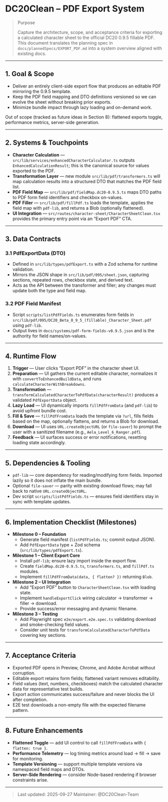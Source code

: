 # DC20Clean – PDF Export System

> Purpose
>
> Capture the architecture, scope, and acceptance criteria for exporting a calculated character sheet to the official DC20 0.9.5 fillable PDF. This document translates the planning spec in `docs/plannedSpecs/EXPORT_PDF.md` into a system overview aligned with existing docs.

---

## 1. Goal & Scope

- Deliver an entirely client-side export flow that produces an editable PDF mirroring the 0.9.5 template.
- Keep the PDF field mapping and DTO definitions versioned so we can evolve the sheet without breaking prior exports.
- Minimize bundle impact through lazy loading and on-demand work.

Out of scope (tracked as future ideas in Section 8): flattened exports toggle, performance metrics, server-side generation.

---

## 2. Systems & Touchpoints

- **Character Calculation** — `src/lib/services/enhancedCharacterCalculator.ts` outputs `EnhancedCalculationResult`; this is the canonical source for values exported to the PDF.
- **Transformation Layer** — new module `src/lib/pdf/transformers.ts` will map calculation results into a structured DTO that matches the PDF field list.
- **PDF Field Map** — `src/lib/pdf/fieldMap.dc20-0.9.5.ts` maps DTO paths to PDF form field identifiers and checkbox on-values.
- **PDF Filler** — `src/lib/pdf/fillPdf.ts` loads the template, applies the field map with `pdf-lib`, and returns a Blob (optionally flattened).
- **UI Integration** — `src/routes/character-sheet/CharacterSheetClean.tsx` provides the primary entry point via an “Export PDF” CTA.

---

## 3. Data Contracts

### 3.1 PdfExportData (DTO)

- Defined in `src/lib/types/pdfExport.ts` with a Zod schema for runtime validation.
- Mirrors the JSON shape in `src/lib/pdf/095/sheet.json`, capturing sections, repeated rows, checkbox state, and derived text.
- Acts as the API between the transformer and filler; any changes must update both the type and field map.

### 3.2 PDF Field Manifest

- Script `scripts/listPdfFields.ts` enumerates form fields in `src/lib/pdf/095/DC20_Beta_0_9_5_(fillable)_Character_Sheet.pdf` using `pdf-lib`.
- Output lives in `docs/systems/pdf-form-fields-v0.9.5.json` and is the authority for field names/on-values.

---

## 4. Runtime Flow

1. **Trigger** — User clicks “Export PDF” in the character sheet UI.
2. **Preparation** — UI gathers the current editable character, normalizes it with `convertToEnhancedBuildData`, and runs `calculateCharacterWithBreakdowns`.
3. **Transformation** — `transformCalculatedCharacterToPdfData(characterResult)` produces a validated `PdfExportData` object.
4. **Lazy Load** — UI dynamically imports `fillPdfFromData` (and `pdf-lib`) to avoid upfront bundle cost.
5. **Fill & Save** — `fillPdfFromData` loads the template via `?url`, fills fields based on the map, optionally flattens, and returns a Blob for download.
6. **Download** — UI uses `URL.createObjectURL` (or `file-saver`) to prompt the user with a sanitized filename (e.g., `Aela_Level_6_Ranger.pdf`).
7. **Feedback** — UI surfaces success or error notifications, resetting loading state accordingly.

---

## 5. Dependencies & Tooling

- `pdf-lib` — core dependency for reading/modifying form fields. Imported lazily so it does not inflate the main bundle.
- Optional `file-saver` — parity with existing download flows; may fall back to native `URL.createObjectURL`.
- Dev script `scripts/listPdfFields.ts` — ensures field identifiers stay in sync with template updates.

---

## 6. Implementation Checklist (Milestones)

- **Milestone 0 – Foundation**
  - Generate field manifest (`listPdfFields.ts`; commit output JSON).
  - Add `PdfExportData` type + Zod schema (`src/lib/types/pdfExport.ts`).
- **Milestone 1 – Client Export Core**
  - Install `pdf-lib`; ensure lazy import inside the export flow.
  - Create `fieldMap.dc20-0.9.5.ts`, `transformers.ts`, and `fillPdf.ts` modules.
  - Implement `fillPdfFromData(data, { flatten? })` returning `Blob`.
- **Milestone 2 – UI Integration**
  - Add “Export PDF” button to `CharacterSheetClean.tsx` with loading state.
  - Implement `handleExportClick` wiring calculator → transformer → filler → download.
  - Provide success/error messaging and dynamic filename.
- **Milestone 3 – Testing**
  - Add Playwright spec `e2e/export.e2e.spec.ts` validating download and smoke-checking field values.
  - Consider unit tests for `transformCalculatedCharacterToPdfData` covering key sections.

---

## 7. Acceptance Criteria

- Exported PDF opens in Preview, Chrome, and Adobe Acrobat without corruption.
- Editable export retains form fields; flattened variant removes editability.
- Field values (text, numbers, checkboxes) match the calculated character data for representative test builds.
- Export action communicates success/failure and never blocks the UI after completion.
- E2E test downloads a non-empty file with the expected filename pattern.

---

## 8. Future Enhancements

- **Flattened Toggle** — add UI control to call `fillPdfFromData` with `{ flatten: true }`.
- **Performance Telemetry** — log timing metrics around load → fill → save for monitoring.
- **Template Versioning** — support multiple template versions via namespaced field maps and DTOs.
- **Server-Side Rendering** — consider Node-based rendering if browser constraints arise.

---

> Last updated: 2025-09-27
> Maintainer: @DC20Clean-Team


